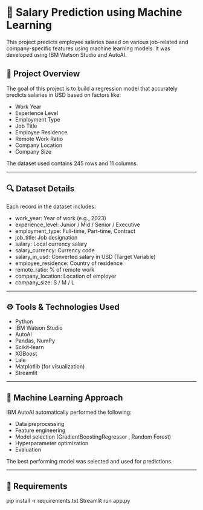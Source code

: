 # 💼 Salary Prediction using Machine Learning

This project predicts employee salaries based on various job-related and company-specific features using machine learning models. It was developed using IBM Watson Studio and AutoAI.

## 📌 Project Overview

The goal of this project is to build a regression model that accurately predicts salaries in USD based on factors like:

- Work Year  
- Experience Level  
- Employment Type  
- Job Title  
- Employee Residence  
- Remote Work Ratio  
- Company Location  
- Company Size

The dataset used contains 245 rows and 11 columns.

---

## 🔍 Dataset Details

Each record in the dataset includes:

- work_year: Year of work (e.g., 2023)  
- experience_level: Junior / Mid / Senior / Executive  
- employment_type: Full-time, Part-time, Contract  
- job_title: Job designation  
- salary: Local currency salary  
- salary_currency: Currency code  
- salary_in_usd: Converted salary in USD (Target Variable)  
- employee_residence: Country of residence  
- remote_ratio: % of remote work  
- company_location: Location of employer  
- company_size: S / M / L

---

## ⚙ Tools & Technologies Used

- Python  
- IBM Watson Studio  
- AutoAI  
- Pandas, NumPy  
- Scikit-learn  
- XGBoost  
- Lale  
- Matplotlib (for visualization)
- Streamlit

---

## 🧠 Machine Learning Approach

IBM AutoAI automatically performed the following:

- Data preprocessing  
- Feature engineering  
- Model selection (GradientBoostingRegressor , Random Forest)  
- Hyperparameter optimization  
- Evaluation

The best performing model was selected and used for predictions.

---

## 📝 Requirements
pip install -r requirements.txt
Streamlit run app.py
